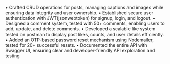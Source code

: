 • Crafted CRUD operations for posts, managing captions and images while ensuring data integrity and user ownership.
• Established secure user authentication with JWT(jsonwebtoken) for signup, login, and logout.
• Designed a comment system, tested with 50+ comments, enabling users to add, update, and delete comments.
• Developed a scalable like system tested on postman to display post likes, counts, and user details efficiently.
• Added an OTP-based password reset mechanism using Nodemailer, tested for 20+ successful resets.
• Documented the entire API with Swagger UI, ensuring clear and developer-friendly API exploration and testing
